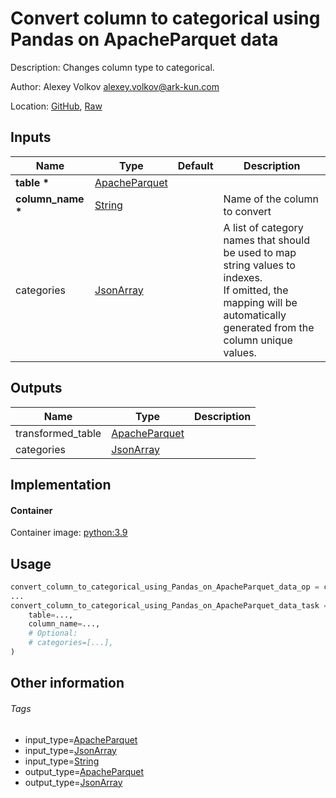 <!-- BEGIN_GENERATED_CONTENT -->
# Convert column to categorical using Pandas on ApacheParquet data

Description: Changes column type to categorical.

Author: Alexey Volkov <alexey.volkov@ark-kun.com>

Location: [GitHub](https://github.com/Ark-kun/pipeline_components/blob/master/components/pandas/Convert_column_to_categorical/in_ApacheParquet_format/component.yaml), [Raw](https://raw.githubusercontent.com/Ark-kun/pipeline_components/master/components/pandas/Convert_column_to_categorical/in_ApacheParquet_format/component.yaml)

## Inputs

|Name|Type|Default|Description|
|-|-|-|-|
|**table** **\***|[ApacheParquet]|||
|**column_name** **\***|[String]||Name of the column to convert|
|categories|[JsonArray]||A list of category names that should be used to map string values to indexes.<br/>If omitted, the mapping will be automatically generated from the column unique values.|

## Outputs

|Name|Type|Description|
|-|-|-|
|transformed_table|[ApacheParquet]||
|categories|[JsonArray]||

## Implementation

#### Container

Container image: [python:3.9](https://hub.docker.com/r/_/python)

## Usage

```python
convert_column_to_categorical_using_Pandas_on_ApacheParquet_data_op = components.load_component_from_url("https://raw.githubusercontent.com/Ark-kun/pipeline_components/master/components/pandas/Convert_column_to_categorical/in_ApacheParquet_format/component.yaml")
...
convert_column_to_categorical_using_Pandas_on_ApacheParquet_data_task = convert_column_to_categorical_using_Pandas_on_ApacheParquet_data_op(
    table=...,
    column_name=...,
    # Optional:
    # categories=[...],
)
```

## Other information

###### Tags

* input_type=[ApacheParquet]
* input_type=[JsonArray]
* input_type=[String]
* output_type=[ApacheParquet]
* output_type=[JsonArray]

[ApacheParquet]: https://github.com/Ark-kun/pipeline_components/tree/master/types/ApacheParquet
[JsonArray]: https://github.com/Ark-kun/pipeline_components/tree/master/types/JsonArray
[String]: https://github.com/Ark-kun/pipeline_components/tree/master/types/String
<!-- END_GENERATED_CONTENT -->
